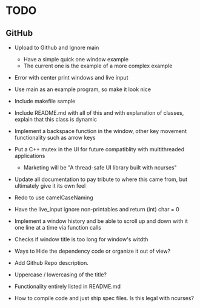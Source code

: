 #  TODO

## GitHub
- Upload to Github and Ignore main
    - Have a simple quick one window example
    - The current one is the example of a more complex example

- Error with center print windows and live input
- Use main as an example program, so make it look nice
- Include makefile sample
- Include README.md with all of this and with explanation of classes, explain that this class is dynamic
- Implement a backspace function in the window, other key movement functionality such as arrow keys
- Put a C++ mutex in the UI for future compatiblity with multithreaded applications
    - Marketing will be "A thread-safe UI library built with ncurses"
- Update all documentation to pay tribute to where this came from, but ultimately give it its own feel
- Redo to use camelCaseNaming
- Have the live_input ignore non-printables and return (int) char = 0
- Implement a window history and be able to scroll up and down with it one line at a time via function calls
- Checks if window title is too long for window's witdth
- Ways to Hide the dependency code or organize it out of view?

- Add Github Repo description.
- Uppercase / lowercasing of the title?

- Functionality entirely listed in README.md

- How to compile code and just ship spec files.  Is this legal with ncurses?
